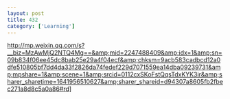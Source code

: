 ```yaml
---
layout: post
title: 432
category: ['Learning']
---
```


http://mp.weixin.qq.com/s?__biz=MzAwMjQ2NTQ4Mg==&amp;mid=2247488409&amp;idx=1&amp;sn=09b834f06ee45dc8bab25e29a4f04ecf&amp;chksm=9acb583cadbcd12a0dfe510805bf7dd4da33f2826da74fedef229d7071559ea14dba09239731&amp;mpshare=1&amp;scene=1&amp;srcid=0112cxSKoFstQqsTdxKYK3ir&amp;sharer_sharetime=1641956510627&amp;sharer_shareid=d94307a8605fb2fbec271a8d8c5a0a86#rd]


